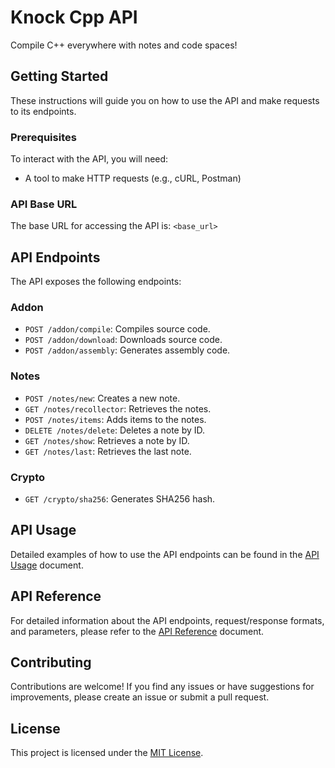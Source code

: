 
# Knock Cpp API

Compile C++ everywhere with notes and code spaces!

## Getting Started

These instructions will guide you on how to use the API and make requests to its endpoints.

### Prerequisites

To interact with the API, you will need:

- A tool to make HTTP requests (e.g., cURL, Postman)

### API Base URL

The base URL for accessing the API is: `<base_url>`

## API Endpoints

The API exposes the following endpoints:

### Addon

- `POST /addon/compile`: Compiles source code.
- `POST /addon/download`: Downloads source code.
- `POST /addon/assembly`: Generates assembly code.

### Notes

- `POST /notes/new`: Creates a new note.
- `GET /notes/recollector`: Retrieves the notes.
- `POST /notes/items`: Adds items to the notes.
- `DELETE /notes/delete`: Deletes a note by ID.
- `GET /notes/show`: Retrieves a note by ID.
- `GET /notes/last`: Retrieves the last note.

### Crypto

- `GET /crypto/sha256`: Generates SHA256 hash.

## API Usage

Detailed examples of how to use the API endpoints can be found in the [API Usage](https://github.com/scyth3-c/knock-cpp-API/blob/master/Doc/api-usage.md) document.

## API Reference

For detailed information about the API endpoints, request/response formats, and parameters, please refer to the [API Reference](https://github.com/scyth3-c/knock-cpp-API/blob/master/Doc/api-reference.md) document.

## Contributing

Contributions are welcome! If you find any issues or have suggestions for improvements, please create an issue or submit a pull request.

## License

This project is licensed under the [MIT License](LICENSE).
